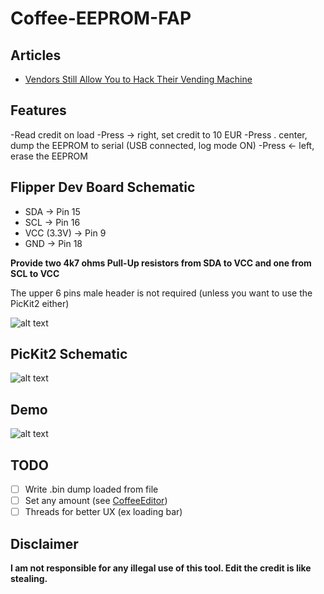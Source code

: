 # Coffee-EEPROM-FAP

## Articles
- [Vendors Still Allow You to Hack Their Vending Machine](https://medium.com/@nic_whr/vendors-still-allow-you-to-hack-the-vending-machine-34ddad81dbad)

## Features
-Read credit on load
-Press -> right, set credit to 10 EUR
-Press . center, dump the EEPROM to serial (USB connected, log mode ON)
-Press <- left, erase the EEPROM

## Flipper Dev Board Schematic

- SDA -> Pin 15
- SCL -> Pin 16
- VCC (3.3V) -> Pin 9
- GND -> Pin 18

**Provide two 4k7 ohms Pull-Up resistors from SDA to VCC and one from SCL to VCC**

The upper 6 pins male header is not required (unless you want to use the PicKit2 either)

![alt text](https://github.com/wh00hw/Coffee-EEPROM-FAP/raw/master/assets/schema.jpg)


## PicKit2 Schematic

![alt text](https://github.com/wh00hw/Coffee-EEPROM-FAP/raw/master/assets/a74c600b-28eb-400c-b6e2-54530d133a6a.jpg)


## Demo

![alt text](https://github.com/wh00hw/Coffee-EEPROM-FAP/raw/master/assets/flipper.jpg)

## TODO
 - [ ] Write .bin dump loaded from file
 - [ ] Set any amount (see [CoffeeEditor](https://github.com/wh00hw/CoffeeEditor))
 - [ ] Threads for better UX (ex loading bar)

## Disclaimer
**I am not responsible for any illegal use of this tool. Edit the credit is like stealing.**

